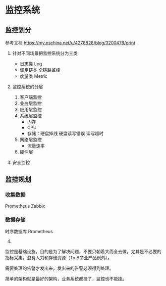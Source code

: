 
# 监控系统
## 监控划分
参考文档
https://my.oschina.net/u/4278828/blog/3200478/print

1. 针对不同场景把监控系统分为三类
    - 日志类 Log
    - 调用链类 全链路监控
    - 度量类 Metric

2. 监控系统的分层
    1. 客户端监控
    2. 业务层监控
    3. 应用层监控
    4. 系统层监控
        - 内存
        - CPU
        - 存储：硬盘掉线 硬盘读写错误 读写超时
    5. 网络层监控
        - 流量速率
    6. 硬件层

3. 安全监控

## 监控规划
### 收集数据
Prometheus
Zabbix
### 数据存储
时序数据库 Rrometheus


4. 
监控是基础设施，目的是为了解决问题，不要只朝着大而全去做，尤其是不必要的指标采集，浪费人力和存储资源（To B商业产品例外）。

需要处理的告警才发出来，发出来的告警必须得到处理。

简单的架构就是最好的架构，业务系统都挂了，监控也不能挂。